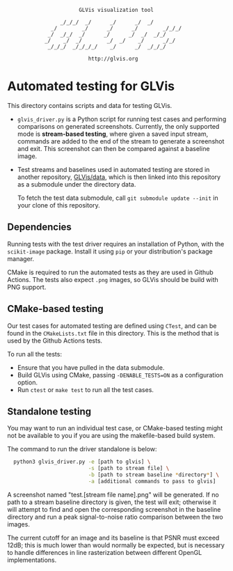                            GLVis visualization tool

                     _/_/_/  _/      _/      _/  _/
                  _/        _/      _/      _/        _/_/_/
                 _/  _/_/  _/      _/      _/  _/  _/_/
                _/    _/  _/        _/  _/    _/      _/_/
                 _/_/_/  _/_/_/_/    _/      _/  _/_/_/

                              http://glvis.org


Automated testing for GLVis
===========================
This directory contains scripts and data for testing GLVis.

- `glvis_driver.py` is a Python script for running test cases and performing
  comparisons on generated screenshots. Currently, the only supported mode is
  **stream-based testing**, where given a saved input stream, commands are added
  to the end of the stream to generate a screenshot and exit. This screenshot
  can then be compared against a baseline image.

- Test streams and baselines used in automated testing are stored in another
  repository, [GLVis/data](https://github.com/GLVis/data), which is then linked
  into this repository as a submodule under the directory data.

  To fetch the test data submodule, call `git submodule update --init` in your
  clone of this repository.

Dependencies
------------
Running tests with the test driver requires an installation of Python, with the
`scikit-image` package. Install it using `pip` or your distribution's package
manager.

CMake is required to run the automated tests as they are used in Github Actions.
The tests also expect `.png` images, so GLVis should be build with PNG support.

CMake-based testing
-------------------
Our test cases for automated testing are defined using `CTest`, and can be found
in the `CMakeLists.txt` file in this directory. This is the method that is used
by the Github Actions tests.

To run all the tests:
- Ensure that you have pulled in the data submodule.
- Build GLVis using CMake, passing `-DENABLE_TESTS=ON` as a configuration
  option.
- Run `ctest` or `make test` to run all the test cases.

Standalone testing
------------------
You may want to run an individual test case, or CMake-based testing might not be
available to you if you are using the makefile-based build system.

The command to run the driver standalone is below:

```sh
  python3 glvis_driver.py -e [path to glvis] \
                          -s [path to stream file] \
                          -b [path to stream baseline *directory*] \
                          -a [additional commands to pass to glvis]
```

A screenshot named "test.[stream file name].png" will be generated. If no path
to a stream baseline directory is given, the test will exit; otherwise it will
attempt to find and open the corresponding screenshot in the baseline directory
and run a peak signal-to-noise ratio comparison between the two images.

The current cutoff for an image and its baseline is that PSNR must exceed 12dB;
this is much lower than would normally be expected, but is necessary to handle
differences in line rasterization between different OpenGL implementations.
